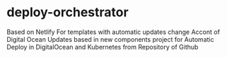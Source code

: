 # deploy-orchestrator
Based on Netlify
For templates with automatic updates
change Accont of Digital Ocean
Updates based in new components
project for Automatic Deploy in DigitalOcean and Kubernetes from Repository of Github